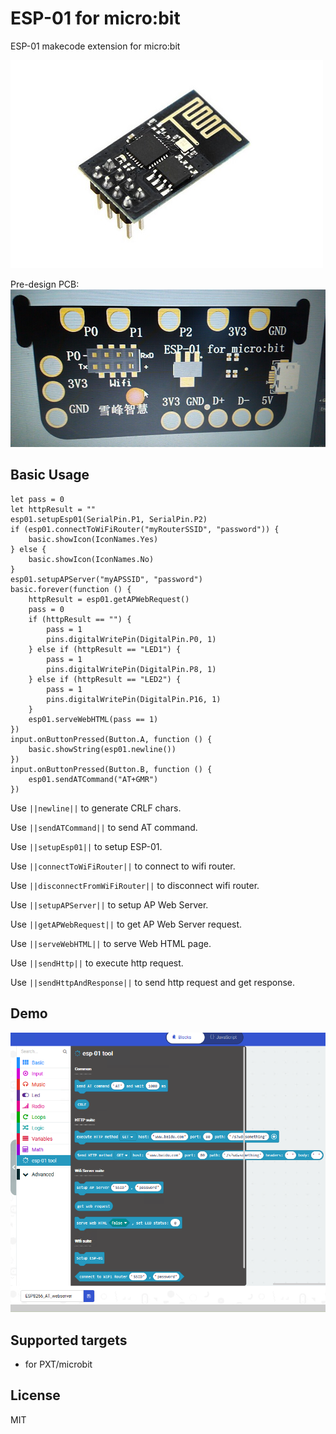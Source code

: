 # ESP-01 for micro:bit

ESP-01 makecode extension for micro:bit

![Alt text](https://github.com/51bit/esp01/raw/master/icon.png?raw=true "ESP-01")

Pre-design PCB:
![Alt text](https://github.com/51bit/esp01/raw/master/version0.1.jpg?raw=true "ESP-01 for micro:bit")

## Basic Usage

```blocks
let pass = 0
let httpResult = ""
esp01.setupEsp01(SerialPin.P1, SerialPin.P2)
if (esp01.connectToWiFiRouter("myRouterSSID", "password")) {
    basic.showIcon(IconNames.Yes)
} else {
    basic.showIcon(IconNames.No)
}
esp01.setupAPServer("myAPSSID", "password")
basic.forever(function () {
    httpResult = esp01.getAPWebRequest()
    pass = 0
    if (httpResult == "") {
        pass = 1
        pins.digitalWritePin(DigitalPin.P0, 1)
    } else if (httpResult == "LED1") {
        pass = 1
        pins.digitalWritePin(DigitalPin.P8, 1)
    } else if (httpResult == "LED2") {
        pass = 1
        pins.digitalWritePin(DigitalPin.P16, 1)
    }
    esp01.serveWebHTML(pass == 1)
})
input.onButtonPressed(Button.A, function () {
    basic.showString(esp01.newline())
})
input.onButtonPressed(Button.B, function () {
    esp01.sendATCommand("AT+GMR")
})
```
Use ``||newline||`` to generate CRLF chars.

Use ``||sendATCommand||`` to send AT command.

Use ``||setupEsp01||`` to setup ESP-01.

Use ``||connectToWiFiRouter||`` to connect to wifi router.

Use ``||disconnectFromWiFiRouter||`` to disconnect wifi router.

Use ``||setupAPServer||`` to setup AP Web Server.

Use ``||getAPWebRequest||`` to get AP Web Server request.

Use ``||serveWebHTML||`` to serve Web HTML page.

Use ``||sendHttp||`` to execute http request.

Use ``||sendHttpAndResponse||`` to send http request and get response.

## Demo

![Alt text](https://github.com/51bit/esp01/raw/master/esp01.png?raw=true "ESP-01 makecode program screenshot")

## Supported targets

* for PXT/microbit

## License

MIT
